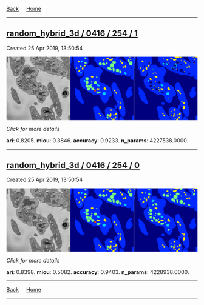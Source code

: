
[Back](..)&nbsp;&nbsp;&nbsp;&nbsp;&nbsp;[Home](https://leapmanlab.github.io/snapshots)

---

<div class="summary"><a href="1"><h2>random_hybrid_3d / 0416 / 254 / 1</h2></a><p>Created 25 Apr 2019, 13:50:54
</p><a href="1"><img src="1/media/summary.png" align="center"></a><p>
<i>Click for more details</i>
</p></div>

**ari**: 0.8205. **miou**: 0.3846. **accuracy**: 0.9233. **n_params**: 4227538.0000. 

---

<div class="summary"><a href="0"><h2>random_hybrid_3d / 0416 / 254 / 0</h2></a><p>Created 25 Apr 2019, 13:50:54
</p><a href="0"><img src="0/media/summary.png" align="center"></a><p>
<i>Click for more details</i>
</p></div>

**ari**: 0.8398. **miou**: 0.5082. **accuracy**: 0.9403. **n_params**: 4228938.0000. 

---

[Back](..)&nbsp;&nbsp;&nbsp;&nbsp;&nbsp;[Home](https://leapmanlab.github.io/snapshots)

---
